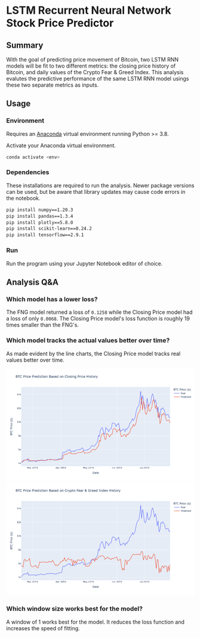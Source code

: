 # LSTM Recurrent Neural Network Stock Price Predictor

## Summary

With the goal of predicting price movement of Bitcoin, two LSTM RNN models will be fit to two different metrics: the closing price history of Bitcoin, and daily values of the Crypto Fear & Greed Index. This analysis evalutes the predictive performance of the same LSTM RNN model usings these two separate metrics as inputs.

## Usage

### Environment

Requires an [Anaconda](https://www.anaconda.com/products/distribution) virtual environment running Python >= 3.8.

Activate your Anaconda virtual environment.
```sh
conda activate <env>
```

### Dependencies

These installations are required to run the analysis. Newer package versions can be used, but be aware that library updates may cause code errors in the notebook.

```sh
pip install numpy==1.20.3
pip install pandas==1.3.4
pip install plotly==5.8.0
pip install scikit-learn==0.24.2
pip install tensorflow==2.9.1
```

### Run

Run the program using your Jupyter Notebook editor of choice.

## Analysis Q&A

### Which model has a lower loss?

The FNG model returned a loss of `0.1258` while the Closing Price model had a loss of only `0.0068`. The Closing Price model's loss function is roughly 19 times smaller than the FNG's.

### Which model tracks the actual values better over time?

As made evident by the line charts, the Closing Price model tracks real values better over time.

![](./images/closing-price.png)
![](./images/fng.png)

### Which window size works best for the model?

A window of 1 works best for the model. It reduces the loss function and increases the speed of fitting.
